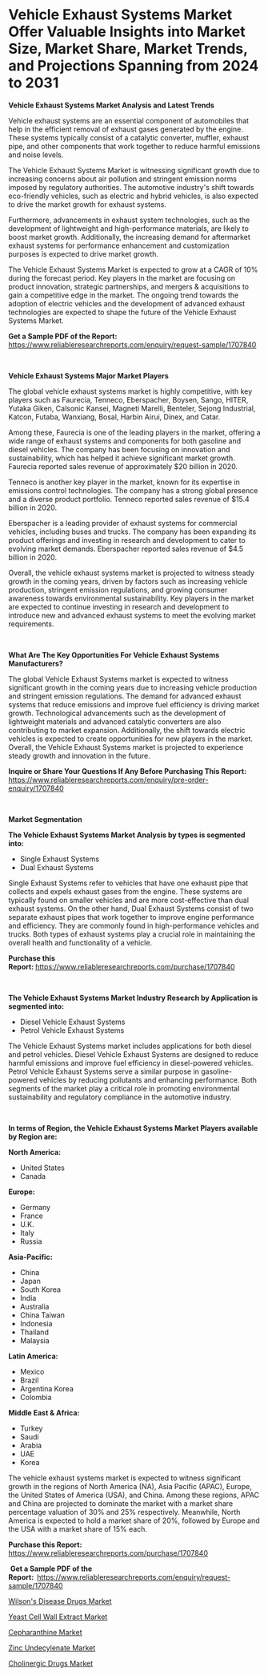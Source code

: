<p><h1>Vehicle Exhaust Systems Market Offer Valuable Insights into Market Size, Market Share, Market Trends, and Projections Spanning from 2024 to 2031</h1></p><p><strong>Vehicle Exhaust Systems Market Analysis and Latest Trends</strong></p>
<p><p>Vehicle exhaust systems are an essential component of automobiles that help in the efficient removal of exhaust gases generated by the engine. These systems typically consist of a catalytic converter, muffler, exhaust pipe, and other components that work together to reduce harmful emissions and noise levels.</p><p>The Vehicle Exhaust Systems Market is witnessing significant growth due to increasing concerns about air pollution and stringent emission norms imposed by regulatory authorities. The automotive industry's shift towards eco-friendly vehicles, such as electric and hybrid vehicles, is also expected to drive the market growth for exhaust systems.</p><p>Furthermore, advancements in exhaust system technologies, such as the development of lightweight and high-performance materials, are likely to boost market growth. Additionally, the increasing demand for aftermarket exhaust systems for performance enhancement and customization purposes is expected to drive market growth.</p><p>The Vehicle Exhaust Systems Market is expected to grow at a CAGR of 10% during the forecast period. Key players in the market are focusing on product innovation, strategic partnerships, and mergers & acquisitions to gain a competitive edge in the market. The ongoing trend towards the adoption of electric vehicles and the development of advanced exhaust technologies are expected to shape the future of the Vehicle Exhaust Systems Market.</p></p>
<p><strong>Get a Sample PDF of the Report:&nbsp;</strong> <a href="https://www.reliableresearchreports.com/enquiry/request-sample/1707840">https://www.reliableresearchreports.com/enquiry/request-sample/1707840</a></p>
<p>&nbsp;</p>
<p><strong>Vehicle Exhaust Systems Major Market Players</strong></p>
<p><p>The global vehicle exhaust systems market is highly competitive, with key players such as Faurecia, Tenneco, Eberspacher, Boysen, Sango, HITER, Yutaka Giken, Calsonic Kansei, Magneti Marelli, Benteler, Sejong Industrial, Katcon, Futaba, Wanxiang, Bosal, Harbin Airui, Dinex, and Catar.</p><p>Among these, Faurecia is one of the leading players in the market, offering a wide range of exhaust systems and components for both gasoline and diesel vehicles. The company has been focusing on innovation and sustainability, which has helped it achieve significant market growth. Faurecia reported sales revenue of approximately $20 billion in 2020.</p><p>Tenneco is another key player in the market, known for its expertise in emissions control technologies. The company has a strong global presence and a diverse product portfolio. Tenneco reported sales revenue of $15.4 billion in 2020.</p><p>Eberspacher is a leading provider of exhaust systems for commercial vehicles, including buses and trucks. The company has been expanding its product offerings and investing in research and development to cater to evolving market demands. Eberspacher reported sales revenue of $4.5 billion in 2020.</p><p>Overall, the vehicle exhaust systems market is projected to witness steady growth in the coming years, driven by factors such as increasing vehicle production, stringent emission regulations, and growing consumer awareness towards environmental sustainability. Key players in the market are expected to continue investing in research and development to introduce new and advanced exhaust systems to meet the evolving market requirements.</p></p>
<p>&nbsp;</p>
<p><strong>What Are The Key Opportunities For Vehicle Exhaust Systems Manufacturers?</strong></p>
<p><p>The global Vehicle Exhaust Systems market is expected to witness significant growth in the coming years due to increasing vehicle production and stringent emission regulations. The demand for advanced exhaust systems that reduce emissions and improve fuel efficiency is driving market growth. Technological advancements such as the development of lightweight materials and advanced catalytic converters are also contributing to market expansion. Additionally, the shift towards electric vehicles is expected to create opportunities for new players in the market. Overall, the Vehicle Exhaust Systems market is projected to experience steady growth and innovation in the future.</p></p>
<p><strong>Inquire or Share Your Questions If Any Before Purchasing This Report:</strong> <a href="https://www.reliableresearchreports.com/enquiry/pre-order-enquiry/1707840">https://www.reliableresearchreports.com/enquiry/pre-order-enquiry/1707840</a></p>
<p>&nbsp;</p>
<p><strong>Market Segmentation</strong></p>
<p><strong>The Vehicle Exhaust Systems Market Analysis by types is segmented into:</strong></p>
<p><ul><li>Single Exhaust Systems</li><li>Dual Exhaust Systems</li></ul></p>
<p><p>Single Exhaust Systems refer to vehicles that have one exhaust pipe that collects and expels exhaust gases from the engine. These systems are typically found on smaller vehicles and are more cost-effective than dual exhaust systems. On the other hand, Dual Exhaust Systems consist of two separate exhaust pipes that work together to improve engine performance and efficiency. They are commonly found in high-performance vehicles and trucks. Both types of exhaust systems play a crucial role in maintaining the overall health and functionality of a vehicle.</p></p>
<p><strong>Purchase this Report:&nbsp;</strong><a href="https://www.reliableresearchreports.com/purchase/1707840">https://www.reliableresearchreports.com/purchase/1707840</a></p>
<p>&nbsp;</p>
<p><strong>The Vehicle Exhaust Systems Market Industry Research by Application is segmented into:</strong></p>
<p><ul><li>Diesel Vehicle Exhaust Systems</li><li>Petrol Vehicle Exhaust Systems</li></ul></p>
<p><p>The Vehicle Exhaust Systems market includes applications for both diesel and petrol vehicles. Diesel Vehicle Exhaust Systems are designed to reduce harmful emissions and improve fuel efficiency in diesel-powered vehicles. Petrol Vehicle Exhaust Systems serve a similar purpose in gasoline-powered vehicles by reducing pollutants and enhancing performance. Both segments of the market play a critical role in promoting environmental sustainability and regulatory compliance in the automotive industry.</p></p>
<p>&nbsp;</p>
<p><strong>In terms of Region, the Vehicle Exhaust Systems Market Players available by Region are:</strong></p>
<p>
    <p> <strong> North America: </strong>
        <ul>
            <li>United States</li>
            <li>Canada</li>
        </ul>
        </p> 
    <p> <strong> Europe: </strong>
        <ul>
            <li>Germany</li>
            <li>France</li>
            <li>U.K.</li>
            <li>Italy</li>
            <li>Russia</li>
        </ul>
        </p> 
    <p> <strong> Asia-Pacific: </strong>
        <ul>
            <li>China</li>
            <li>Japan</li>
            <li>South Korea</li>
            <li>India</li>
            <li>Australia</li>
            <li>China Taiwan</li>
            <li>Indonesia</li>
            <li>Thailand</li>
            <li>Malaysia</li>
        </ul>
        </p> 
    <p> <strong> Latin America: </strong>
        <ul>
            <li>Mexico</li>
            <li>Brazil</li>
            <li>Argentina Korea</li>
            <li>Colombia</li>
        </ul>
        </p> 
    <p> <strong> Middle East & Africa: </strong>
        <ul>
            <li>Turkey</li>
            <li>Saudi</li>
            <li>Arabia</li>
            <li>UAE</li>
            <li>Korea</li>
        </ul>
    </p>
    </p>
<p><p>The vehicle exhaust systems market is expected to witness significant growth in the regions of North America (NA), Asia Pacific (APAC), Europe, the United States of America (USA), and China. Among these regions, APAC and China are projected to dominate the market with a market share percentage valuation of 30% and 25% respectively. Meanwhile, North America is expected to hold a market share of 20%, followed by Europe and the USA with a market share of 15% each.</p></p>
<p><strong>Purchase this Report: </strong><a href="https://www.reliableresearchreports.com/purchase/1707840">https://www.reliableresearchreports.com/purchase/1707840</a></p>
<p>&nbsp;<strong>Get a Sample PDF of the Report:&nbsp;&nbsp;</strong><a href="https://www.reliableresearchreports.com/enquiry/request-sample/1707840">https://www.reliableresearchreports.com/enquiry/request-sample/1707840</a></p>
<p><strong></strong></p>
<p><p><a href="https://medium.com/@shirleygreene26/wilsons-disease-drugs-market-analysis-and-sze-forecasted-for-period-from-2024-to-2031-98c237eb9bd3">Wilson's Disease Drugs Market</a></p><p><a href="https://medium.com/@emilyarnold76/decoding-yeast-cell-wall-extract-market-metrics-market-share-trends-and-growth-patterns-8ece3ac3a128">Yeast Cell Wall Extract Market</a></p><p><a href="https://medium.com/@dorisstephens14/cepharanthine-market-insights-into-market-cagr-market-trends-and-growth-strategies-ec6fa7bce6d5">Cepharanthine Market</a></p><p><a href="https://medium.com/@dorisstephens14/zinc-undecylenate-market-analysis-its-cagr-market-segmentation-and-global-industry-overview-7e2b51029314">Zinc Undecylenate Market</a></p><p><a href="https://medium.com/@emilyarnold76/cholinergic-drugs-market-size-market-outlook-and-market-forecast-2024-to-2031-8e448322f67c">Cholinergic Drugs Market</a></p></p>